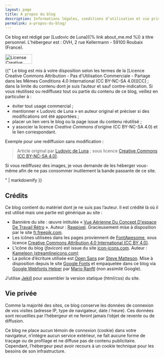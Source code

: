 ```yaml
---
layout: page
title: Á propos du blog
description: Informations légales, conditions d’utilisation et vie privée
permalink: a-propos-du-blog/
---
```


Ce blog est rédigé par [Ludovic de Luna]({% link about_me.md %}) à titre
personnel. L'hébergeur est : OVH, 2 rue Kellermann - 59100 Roubaix (France).

<img
  class="site-license-logo"
  alt="License Creative Commons (CC BY-NC-SA)"
  src="{{ 'assets/images/license.png' | absolute_url }}"
  width="88"
  height="31">

<div class="site-license-text">
{{"
Le blog est mis à votre disposition selon les termes de la [Licence Creative
Commons Attribution - Pas d’Utilisation Commerciale - Partage dans les Mêmes
Conditions 4.0 International (CC BY-NC-SA 4.0)][CC] ; dans la
limite du contenu dont je suis l’auteur et sauf contre-indication. Si vous
réutilisez ou rediffusez tout ou partie du contenu de ce blog, veillez en
particulier à :

- éviter tout usage commercial ;
- mentionner « Ludovic de Luna » en auteur original et préciser si des
  modifications ont été apportées ;
- placer un lien vers le blog ou la page issue du contenu réutilisé ;
- y associer la licence _Creative Commons_ d’origine (CC BY-NC-SA 4.0) et le
  lien correspondant.

Exemple pour une rediffusion sans modification :

> Article original par [Ludovic de Luna][site] ; sous licence
> [Creative Commons (CC BY-NC-SA 4.0)][CC].

Si vous rediffusez des images, je vous demande de les héberger vous-même
afin de ne pas consommer inutilement la bande passante de ce site.

[CC]: https://creativecommons.org/licenses/by-nc-sa/4.0/deed.fr
[site]: http://deluna.fr
" | markdownify }}
</div>

## Crédits

Ce blog contient du matériel dont je ne suis pas l’auteur. Il est crédité là où
il est utilisé mais une partie est générique au site :

- Bannière du site : œuvre intitulée « [Vue Aérienne Du Concept D'espace De Travail Rétro][1] ».
  Auteur : [Rawpixel][2].
  Gracieusement mise à disposition par le site [fr.freepik.com](https://fr.freepik.com).
- Les icônes utilisées dans les pages proviennent de [FontAwesome][3],
  sous licence [Creative Commons Attribution 4.0 International (CC BY 4.0)][4].
- L’icône du blog (_favicon_) est issue du site [icon-icons.com][5].
  Auteur : [Kameleon (streamlineicons.com)][6]
- La police d’écriture utilisée est [Open Sans][7]
  par [Steve Matteson][8].
  Mise à disposition depuis le site [Google Fonts][9]
  et empaquetée dans ce blog via [Google Webfonts Helper][10]
  par [Mario Ranftl][11] (non assimilé Google).

J’utilise [Jekill][12] pour assembler la version statique (html/css) du site.

## Vie privée

Comme la majorité des sites, ce blog conserve les données de connexion de vos
visites (adresse IP, type de navigateur, date / heure). Ces données sont
recueillies par l’hébergeur et ne feront jamais l’objet de revente ou de
diffusion.

Ce blog ne place aucun témoin de connexion (cookie) dans votre navigateur,
n’intègre aucun service extérieur, ne fait aucune forme de traçage ou de
profilage et ne diffuse pas de contenu publicitaire. Cependant, l’hébergeur peut
avoir recours à un cookie technique pour les besoins de son infrastructure.

[1]: https://fr.freepik.com/photos-gratuite/vue-aerienne-du-concept-espace-travail-retro-machine-ecrire-espace-copie_26677061.htm
[2]: https://fr.freepik.com/auteur/rawpixel-com
[3]: https://fontawesome.com/
[4]: https://creativecommons.org/licenses/by/4.0/
[5]: https://icon-icons.com
[6]: https://streamlineicons.com/
[7]: https://fonts.google.com/specimen/Open+Sans?query=open+sans
[8]: https://twitter.com/SteveMatteson1
[9]: https://fonts.google.com/
[10]: https://google-webfonts-helper.herokuapp.com/
[11]: https://mranftl.com/
[12]: https://jekyllrb.com/

